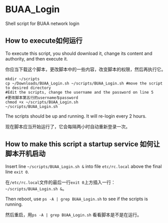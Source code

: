 # BUAA_Login
Shell script for BUAA network login

## How to execute如何运行
To execute this script, you should download it, change its content and authority, and then execute it.

你应当下载这个脚本，更改脚本中的一些内容，改变脚本的权限，然后再执行它。

```
mkdir ~/scripts
cp ~/Downloads/BUAA_Login.sh ~/scripts/BUAA_Login.sh #move the script to desired directory
#Edit the scripts, change the username and the password on line 5
#更改脚本第五行的username与password
chmod +x ~/scripts/BUAA_Login.sh
~/scripts/BUAA_Login.sh
```


The scripts should be up and running. It will re-login every 2 hours.  

现在脚本应当开始运行了，它会每隔两小时自动重新登录一次。

## How to make this script a startup service 如何让脚本开机启动

Insert line `~/scripts/BUAA_Login.sh &` into file `etc/rc.local` above the final line `exit 0`.  

在`/etc/rc.local`文件的最后一行`exit 0`上方插入一行：`~/scripts/BUAA_Login.sh &`。

Then reboot, use `ps -A | grep BUAA_Login.sh` to see if the scripts is running.  

然后重启，用`ps -A | grep BUAA_Login.sh` 看看脚本是不是在运行。
